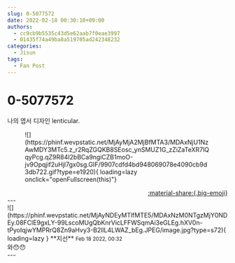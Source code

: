 ```yaml
---
slug: 0-5077572
date: 2022-02-18 00:30:10+09:00
authors:
  - cc9cb9b5535c43d5e62aab7f0eae3997
  - 01435f74a49ba8a519705ad242348232
categories:
  - Jisun
tags:
  - Fan Post
---
```


# 0-5077572

<div class="post-container" markdown="1">
<div class="content-container md-sidebar__scrollwrap" markdown="1">

나의 엽서 디자인 lenticular. 
<figure markdown="1">
![](https://phinf.wevpstatic.net/MjAyMjA2MjBfMTA3/MDAxNjU1NzAwMDY3MTc5.z_r2RqZGQKB8SEosc_ynSMUZ1G_zZiZaTeXR7lQqyPcg.qZ9R84I2bBCa9ngiCZB1moO-jv9Opqjif2uHjl7gx0sg.GIF/9907cdfd4bd948069078e4090cb9d3db722.gif?type=e1920){ loading=lazy onclick="openFullscreen(this)"}
</figure>


</div>
</div>

<div style="text-align: right;" markdown="1">
<a href="https://weverse.io/fromis9/fanpost/0-5077572" style="text-align: right;">:material-share:{.big-emoji}</a>
</div>
---

<div class="comments-container md-sidebar__scrollwrap" markdown="1">
<div class="comment" markdown="1">
<div class='id-container' markdown="1">
![](https://phinf.wevpstatic.net/MjAyNDEyMTlfMTE5/MDAxNzM0NTgzMjY0NDEy.08FClE9gxLY-99LscoMUgQbKnrVicLFFWSqmAi3eGLEg.hXV0n-tPyoIqjwYMPRrQ8Zn9aHvy3-B2llL4LWAZ_bEg.JPEG/image.jpg?type=s72){ loading=lazy }
**<span class="artist">지선</span>** <small>Feb 18 2022, 00:32</small><br>
</div>
<div class='comment-body' markdown="1">
와😯😯
</div>
</div>
</div>
---
